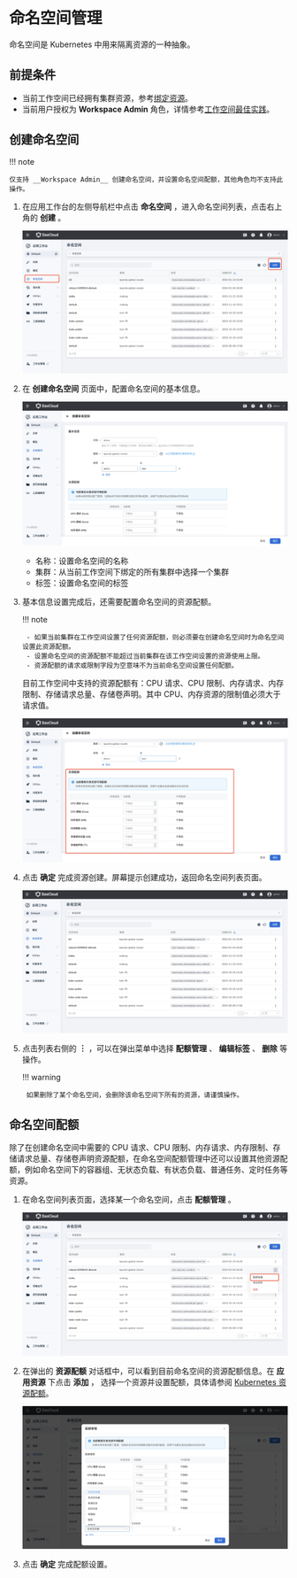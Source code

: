 # 命名空间管理

命名空间是 Kubernetes 中用来隔离资源的一种抽象。

## 前提条件

- 当前工作空间已经拥有集群资源，参考[绑定资源](../../../ghippo/user-guide/workspace/quota.md)。
- 当前用户授权为 __Workspace Admin__ 角色，详情参考[工作空间最佳实践](../../../ghippo/best-practice/ws-best-practice.md)。

## 创建命名空间

!!! note

    仅支持 __Workspace Admin__ 创建命名空间，并设置命名空间配额，其他角色均不支持此操作。

1. 在应用工作台的左侧导航栏中点击 __命名空间__ ，进入命名空间列表，点击右上角的 __创建__ 。

    ![namespace-listpng](../../images/namespace01.png)

2. 在 __创建命名空间__ 页面中，配置命名空间的基本信息。

    ![namespace-create01](../../images/namespace02.png)

    - 名称：设置命名空间的名称
    - 集群：从当前工作空间下绑定的所有集群中选择一个集群
    - 标签：设置命名空间的标签

3. 基本信息设置完成后，还需要配置命名空间的资源配额。

    !!! note

        - 如果当前集群在工作空间设置了任何资源配额，则必须要在创建命名空间时为命名空间设置此资源配额。
        - 设置命名空间的资源配额不能超过当前集群在该工作空间设置的资源使用上限。
        - 资源配额的请求或限制字段为空意味不为当前命名空间设置任何配额。

    目前工作空间中支持的资源配额有：CPU 请求、CPU 限制、内存请求、内存限制、存储请求总量、存储卷声明。其中 CPU、内存资源的限制值必须大于请求值。

    ![namespace-create02](../../images/namespace03.png)

4. 点击 __确定__ 完成资源创建。屏幕提示创建成功，返回命名空间列表页面。

    ![namespace-list01](../../images/namespace06.png)

5. 点击列表右侧的 __︙__ ，可以在弹出菜单中选择 __配额管理__ 、 __编辑标签__ 、 __删除__ 等操作。

    !!! warning

        如果删除了某个命名空间，会删除该命名空间下所有的资源，请谨慎操作。

## 命名空间配额

除了在创建命名空间中需要的 CPU 请求、CPU 限制、内存请求、内存限制、存储请求总量、存储卷声明资源配额，在命名空间配额管理中还可以设置其他资源配额，例如命名空间下的容器组、无状态负载、有状态负载、普通任务、定时任务等资源。

1. 在命名空间列表页面，选择某一个命名空间，点击 __配额管理__ 。

    ![namespace-quota](../../images/namespace04.png)

2. 在弹出的 __资源配额__ 对话框中，可以看到目前命名空间的资源配额信息。在 __应用资源__ 下点击 __添加__ ，
   选择一个资源并设置配额，具体请参阅 [Kubernetes 资源配额](https://kubernetes.io/zh-cn/docs/concepts/policy/resource-quotas/)。

    ![namespace-quota01](../../images/namespace05.png)

3. 点击 __确定__ 完成配额设置。

